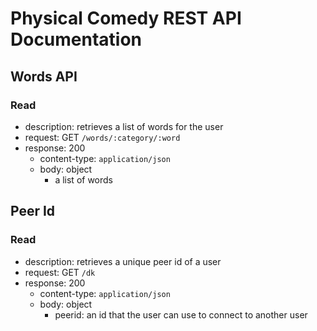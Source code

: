 # Physical Comedy REST API Documentation

## Words API
### Read
* description: retrieves a list of words for the user
* request: GET `/words/:category/:word`
* response: 200
    * content-type: `application/json`
    * body: object
        * a list of words

## Peer Id
### Read
* description: retrieves a unique peer id of a user
* request: GET `/dk`
* response: 200
    * content-type: `application/json`
    * body: object
        * peerid: an id that the user can use to connect to another user